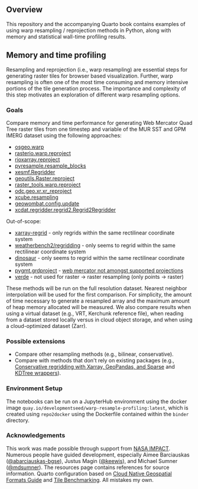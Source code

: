 ## Overview

This repository and the accompanying Quarto book contains examples of using warp resampling / reprojection methods in Python, along with memory and statistical wall-time profiling results.

## Memory and time profiling

Resampling and reprojection (i.e., warp resampling) are essential steps for generating raster tiles for browser based visualization. Further, warp resampling is often one of the most time consuming and memory intensive portions of the tile generation process. The importance and complexity of this step motivates an exploration of different warp resampling options.

### Goals

Compare memory and time performance for generating Web Mercator Quad Tree raster tiles from one timestep and variable of the MUR SST and GPM IMERG dataset using the following approaches:

- [osgeo.warp](https://gdal.org/en/latest/api/python/utilities.html#osgeo.gdal.Warp)
- [rasterio.warp.reproject](https://rasterio.readthedocs.io/en/stable/api/rasterio.warp.html#rasterio.warp.reproject)
- [rioxarray.reproject](https://corteva.github.io/rioxarray/html/rioxarray.html#rioxarray.raster_array.RasterArray.reproject)
- [pyresample.resample_blocks](https://pyresample.readthedocs.io/en/stable/api/pyresample.html#pyresample.resampler.resample_blocks)
- [xesmf.Regridder](https://xesmf.readthedocs.io/en/stable/user_api.html#xesmf.frontend.Regridder)
- [geoutils.Raster.reproject](https://geoutils.readthedocs.io/en/stable/gen_modules/geoutils.Raster.reproject.html#geoutils.Raster.reproject)
- [raster_tools.warp.reproject](https://um-rmrs.github.io/raster_tools/reference/generated/raster_tools.warp.reproject.html)
- [odc.geo.xr.xr_reproject](https://odc-geo.readthedocs.io/en/latest/_api/odc.geo.xr.xr_reproject.html)
- [xcube.resampling](https://xcube.readthedocs.io/en/latest/api.html#cube-resampling)
- [geowombat.config.update](https://geowombat.readthedocs.io/en/latest/tutorial-crs.html#transforming-a-crs-on-the-fly)
- [xcdat.regridder.regrid2.Regrid2Regridder](https://xcdat.readthedocs.io/en/latest/generated/xcdat.regridder.regrid2.Regrid2Regridder.html#xcdat.regridder.regrid2.Regrid2Regridder)

Out-of-scope:

- [xarray-regrid](https://github.com/EXCITED-CO2/xarray-regrid/) - only regrids within the same rectilinear coordinate system
- [weatherbench2/regridding](https://github.com/google-research/weatherbench2/blob/main/weatherbench2/regridding.py) - only seems to regrid within the same rectilinear coordinate system
- [dinosaur](https://github.com/google-research/dinosaur/blob/67c686945a8e4dd24ab23bcee806ce69c8d4f853/dinosaur/horizontal_interpolation.py#L241) - only seems to regrid within the same rectilinear coordinate system
- [pygmt.grdproject](https://www.pygmt.org/latest/api/generated/pygmt.grdproject.html#pygmt.grdproject) - [web mercator not amongst supported projections](https://www.pygmt.org/latest/projections/index.html)
- [verde](https://www.fatiando.org/verde/latest/) - not used for raster -> raster resampling (only points -> raster)

These methods will be run on the full resolution dataset. Nearest neighbor interpolation will be used for the first comparison. For simplicity, the amount of time necessary to generate a resampled array and the maximum amount of heap memory allocated will be measured. We also compare results when using a virtual dataset (e.g., VRT, Kerchunk reference file), when reading from a dataset stored locally versus in cloud object storage, and when using a cloud-optimized dataset (Zarr).

### Possible extensions

- Compare other resampling methods (e.g., bilinear, conservative).
- Compare with methods that don't rely on existing packages (e.g., [Conservative regridding with Xarray, GeoPandas, and Sparse](https://discourse.pangeo.io/t/conservative-region-aggregation-with-xarray-geopandas-and-sparse/2715) and [KDTree wrappers](https://github.com/arctic-carbon/eddy-footprint/blob/46935785ced10f24263cd740f81b0aaf02d9bf33/eddy_footprint/spatial.py#L38-L45)).

### Environment Setup

The notebooks can be run on a JupyterHub environment using the docker image `quay.io/developmentseed/warp-resample-profiling:latest`, which is created using `repo2docker` using the Dockerfile contained within the `binder` directory.

### Acknowledgements

This work was made possible through support from [NASA IMPACT](https://impact.earthdata.nasa.gov/). Numerous people have guided development, especially Aimee Barciauskas ([@abarciauskas-bgse](https://github.com/abarciauskas-bgse)), Justus Magin ([@keewis](https://github.com/keewis)), and Michael Sumner ([@mdsumner](https://github.com/mdsumner)). The resources page contains references for source information. Quarto configuration based on [Cloud Native Geospatial Formats Guide](https://github.com/cloudnativegeo/cloud-optimized-geospatial-formats-guide) and [Tile Benchmarking](https://developmentseed.org/tile-benchmarking/). All mistakes my own.
